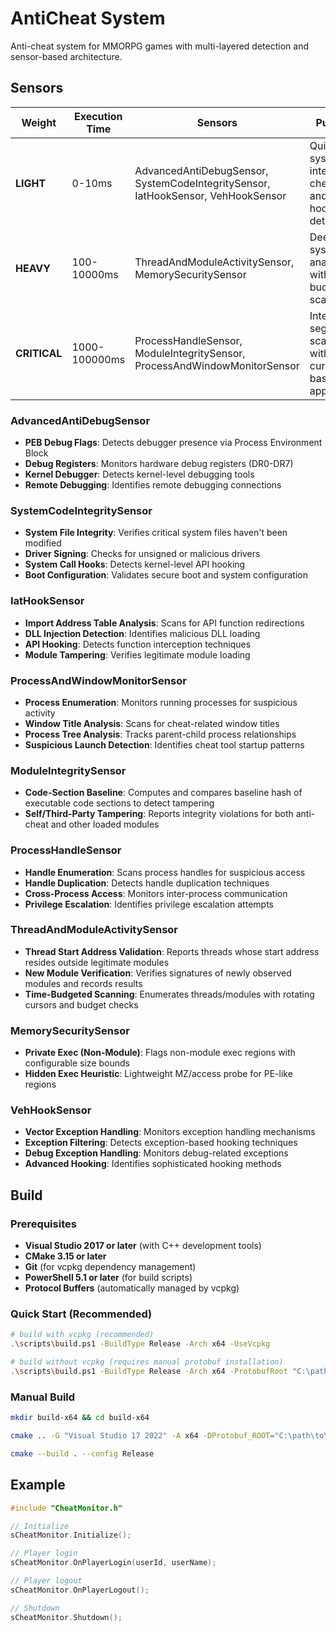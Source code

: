 # AntiCheat System

Anti-cheat system for MMORPG games with multi-layered detection and sensor-based architecture.

## Sensors

| Weight | Execution Time | Sensors | Purpose |
|--------|----------------|---------|---------|
| **LIGHT** | 0-10ms | AdvancedAntiDebugSensor, SystemCodeIntegritySensor, IatHookSensor, VehHookSensor | Quick system integrity checks and API hook detection |
| **HEAVY** | 100-10000ms | ThreadAndModuleActivitySensor, MemorySecuritySensor | Deep system analysis with time-budgeted scanning |
| **CRITICAL** | 1000-100000ms | ProcessHandleSensor, ModuleIntegritySensor, ProcessAndWindowMonitorSensor | Intensive segmented scanning with cursor-based approach |


### AdvancedAntiDebugSensor
- **PEB Debug Flags**: Detects debugger presence via Process Environment Block
- **Debug Registers**: Monitors hardware debug registers (DR0-DR7)
- **Kernel Debugger**: Detects kernel-level debugging tools
- **Remote Debugging**: Identifies remote debugging connections

### SystemCodeIntegritySensor
- **System File Integrity**: Verifies critical system files haven't been modified
- **Driver Signing**: Checks for unsigned or malicious drivers
- **System Call Hooks**: Detects kernel-level API hooking
- **Boot Configuration**: Validates secure boot and system configuration

### IatHookSensor
- **Import Address Table Analysis**: Scans for API function redirections
- **DLL Injection Detection**: Identifies malicious DLL loading
- **API Hooking**: Detects function interception techniques
- **Module Tampering**: Verifies legitimate module loading

### ProcessAndWindowMonitorSensor
- **Process Enumeration**: Monitors running processes for suspicious activity
- **Window Title Analysis**: Scans for cheat-related window titles
- **Process Tree Analysis**: Tracks parent-child process relationships
- **Suspicious Launch Detection**: Identifies cheat tool startup patterns

### ModuleIntegritySensor
- **Code-Section Baseline**: Computes and compares baseline hash of executable code sections to detect tampering
- **Self/Third-Party Tampering**: Reports integrity violations for both anti-cheat and other loaded modules

### ProcessHandleSensor
- **Handle Enumeration**: Scans process handles for suspicious access
- **Handle Duplication**: Detects handle duplication techniques
- **Cross-Process Access**: Monitors inter-process communication
- **Privilege Escalation**: Identifies privilege escalation attempts

### ThreadAndModuleActivitySensor
- **Thread Start Address Validation**: Reports threads whose start address resides outside legitimate modules
- **New Module Verification**: Verifies signatures of newly observed modules and records results
- **Time-Budgeted Scanning**: Enumerates threads/modules with rotating cursors and budget checks

### MemorySecuritySensor
- **Private Exec (Non-Module)**: Flags non-module exec regions with configurable size bounds
- **Hidden Exec Heuristic**: Lightweight MZ/access probe for PE-like regions

### VehHookSensor
- **Vector Exception Handling**: Monitors exception handling mechanisms
- **Exception Filtering**: Detects exception-based hooking techniques
- **Debug Exception Handling**: Monitors debug-related exceptions
- **Advanced Hooking**: Identifies sophisticated hooking methods

## Build

### Prerequisites
- **Visual Studio 2017 or later** (with C++ development tools)
- **CMake 3.15 or later**
- **Git** (for vcpkg dependency management)
- **PowerShell 5.1 or later** (for build scripts)
- **Protocol Buffers** (automatically managed by vcpkg)

### Quick Start (Recommended)
```bash
# build with vcpkg (recommended)
.\scripts\build.ps1 -BuildType Release -Arch x64 -UseVcpkg

# build without vcpkg (requires manual protobuf installation)
.\scripts\build.ps1 -BuildType Release -Arch x64 -ProtobufRoot "C:\path\to\protobuf\install"
```

### Manual Build
```bash
mkdir build-x64 && cd build-x64

cmake .. -G "Visual Studio 17 2022" -A x64 -DProtobuf_ROOT="C:\path\to\protobuf\install"

cmake --build . --config Release
```

## Example

```cpp
#include "CheatMonitor.h"

// Initialize
sCheatMonitor.Initialize();

// Player login
sCheatMonitor.OnPlayerLogin(userId, userName);

// Player logout
sCheatMonitor.OnPlayerLogout();

// Shutdown
sCheatMonitor.Shutdown();
```
